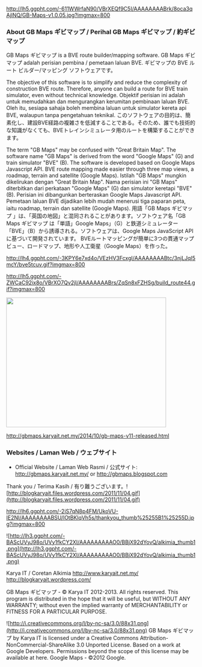 http://lh5.ggpht.com/-611WWrfaN90/VBrXEQf9C5I/AAAAAAAABrk/8oca3qAjlNQ/GB-Maps-v1.0.05.jpg?imgmax=800

### About GB Maps ギビマップ / Perihal GB Maps ギビマップ / 約ギビマップ ###

GB Maps ギビマップ is a BVE route builder/mapping software.
GB Maps ギビマップ adalah perisian pembina / pemetaan laluan BVE.
ギビマップの BVE ルート ビルダー/マッピング ソフトウェアです。

The objective of this software is to simplify and reduce the complexity of construction BVE route. Therefore, anyone can build a route for BVE train simulator, even without technical knowledge.
Objektif perisian ini adalah untuk memudahkan dan mengurangkan kerumitan pembinaan laluan BVE. Oleh itu, sesiapa sahaja boleh membina laluan untuk simulator kereta api BVE, walaupun tanpa pengetahuan teknikal.
このソフトウェアの目的は、簡素化し、建設BVE経路の複雑さを低減することである。そのため、誰でも技術的な知識がなくても、BVEトレインシミュレータ用のルートを構築することができます。

The term "GB Maps" may be confused with "Great Britain Map". The software name "GB Maps" is derived from the word "Google Maps" (G) and train simulator "BVE" (B). The software is developed based on Google Maps Javascript API. BVE route mapping made ​​easier through three map views, a roadmap, terrain and satellite (Google Maps).
Istilah "GB Maps" mungkin dikelirukan dengan "Great Britain Map". Nama perisian ini "GB Maps" diterbitkan dari perkataan "Google Maps" (G) dan simulator keretapi "BVE" (B). Perisian ini dibangunkan berteraskan Google Maps Javascript API. Pemetaan laluan BVE dijadikan lebih mudah menerusi tiga paparan peta, iaitu roadmap, terrain dan satellite (Google Maps).
用語「GB Maps ギビマップ 」は、「英国の地図」と混同されることがあります。ソフトウェア名「GB Maps ギビマップ は「単語」Google Maps」（G）と鉄道シミュレーター「BVE」（B）から誘導される。ソフトウェアは、Google Maps JavaScript APIに基づいて開発されています。 BVEルートマッピングが簡単に3つの貫通マップビュー、ロードマップ、地形や人工衛星（Google Maps）を作った。

http://lh4.ggpht.com/-3KPY6e7xd4o/VEzHV3FcxgI/AAAAAAAABtc/3njLJqI5mcY/bve5tcuv.gif?imgmax=800

http://lh5.ggpht.com/-ZWCaC92ix8o/VBrXO7Qv2jI/AAAAAAAABrs/ZqSn8xFZHSg/build_route44.gif?imgmax=800

<a href='http://www.youtube.com/watch?feature=player_embedded&v=yuPOUDj3SQs' target='_blank'><img src='http://img.youtube.com/vi/yuPOUDj3SQs/0.jpg' width='425' height=344 /></a>

http://gbmaps.karyait.net.my/2014/10/gb-maps-v11-released.html



### Websites / Laman Web / ウェブサイト ###

  * Official Website / Laman Web Rasmi / 公式サイト: http://gbmaps.karyait.net.my/ or http://gbmaps.blogspot.com






Thank you / Terima Kasih / 有り難うございます。![http://blogkaryait.files.wordpress.com/2011/11/04.gif](http://blogkaryait.files.wordpress.com/2011/11/04.gif)

http://lh6.ggpht.com/-2iS7qN8p4FM/UkoVU-IE2NI/AAAAAAAABSU/lOtBKlqVh5s/thankyou_thumb%25255B1%25255D.jpg?imgmax=800

![http://lh3.ggpht.com/-BAScUVyJ98o/UVy1fkCY2XI/AAAAAAAAAO0/BBjX92dYovQ/alkimia_thumb1.png](http://lh3.ggpht.com/-BAScUVyJ98o/UVy1fkCY2XI/AAAAAAAAAO0/BBjX92dYovQ/alkimia_thumb1.png)

Karya IT / Coretan Alkimia
http://www.karyait.net.my/
http://blogkaryait.wordpress.com/




GB Maps ギビマップ - © Karya IT 2012-2013. All rights reserved. This program is distributed in the hope that it will be useful, but WITHOUT ANY WARRANTY; without even the implied warranty of MERCHANTABILITY or FITNESS FOR A PARTICULAR PURPOSE.

![http://i.creativecommons.org/l/by-nc-sa/3.0/88x31.png](http://i.creativecommons.org/l/by-nc-sa/3.0/88x31.png) GB Maps ギビマップ by Karya IT is licensed under a Creative Commons Attribution-NonCommercial-ShareAlike 3.0 Unported License. Based on a work at Google Developers. Permissions beyond the scope of this license may be available at here. Google Maps - ©2012 Google.